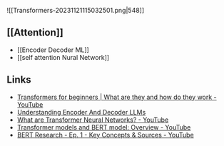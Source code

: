 ![[Transformers-20231121115032501.png|548]]
## [[Attention]]

- [[Encoder Decoder ML]]
- [[self attention Nural Network]]
## Links
- [Transformers for beginners | What are they and how do they work - YouTube](https://www.youtube.com/watch?v=_UVfwBqcnbM)
- [Understanding Encoder And Decoder LLMs](https://magazine.sebastianraschka.com/p/understanding-encoder-and-decoder)
- [What are Transformer Neural Networks? - YouTube](https://www.youtube.com/watch?v=XSSTuhyAmnI)
- [Transformer models and BERT model: Overview - YouTube](https://www.youtube.com/watch?v=t45S_MwAcOw) 
- [BERT Research - Ep. 1 - Key Concepts & Sources - YouTube](https://www.youtube.com/watch?v=FKlPCK1uFrc&list=PLam9sigHPGwOBuH4_4fr-XvDbe5uneaf6)



